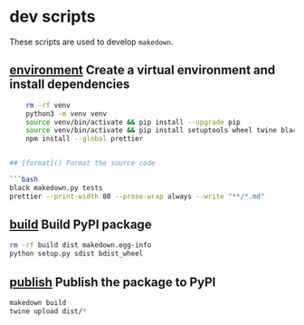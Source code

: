 # dev scripts

These scripts are used to develop `makedown`.

## [environment]() Create a virtual environment and install dependencies

````bash
    rm -rf venv
    python3 -m venv venv
    source venv/bin/activate && pip install --upgrade pip
    source venv/bin/activate && pip install setuptools wheel twine black
    npm install --global prettier


## [format]() Format the source code

```bash
black makedown.py tests
prettier --print-width 80 --prose-wrap always --write "**/*.md"
````

## [build]() Build PyPI package

```bash
rm -rf build dist makedown.egg-info
python setup.py sdist bdist_wheel
```

## [publish]() Publish the package to PyPI

```bash
makedown build
twine upload dist/*
```
